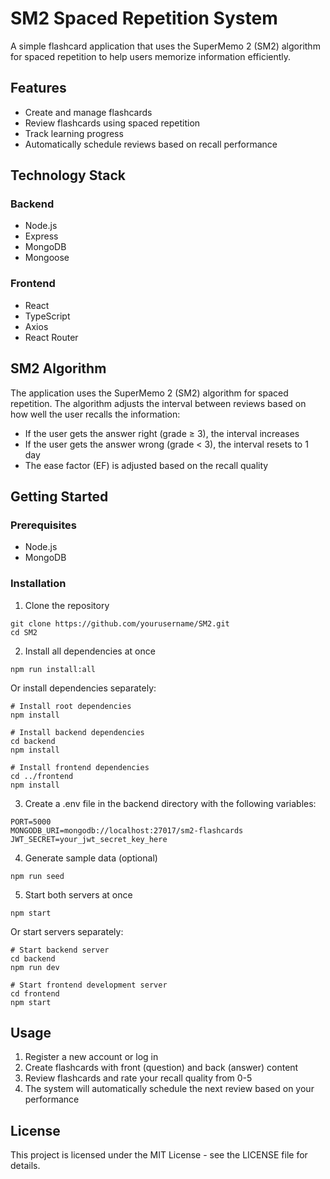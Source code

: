 # SM2 Spaced Repetition System

A simple flashcard application that uses the SuperMemo 2 (SM2) algorithm for spaced repetition to help users memorize information efficiently.

## Features

- Create and manage flashcards
- Review flashcards using spaced repetition
- Track learning progress
- Automatically schedule reviews based on recall performance

## Technology Stack

### Backend
- Node.js
- Express
- MongoDB
- Mongoose

### Frontend
- React
- TypeScript
- Axios
- React Router

## SM2 Algorithm

The application uses the SuperMemo 2 (SM2) algorithm for spaced repetition. The algorithm adjusts the interval between reviews based on how well the user recalls the information:

- If the user gets the answer right (grade ≥ 3), the interval increases
- If the user gets the answer wrong (grade < 3), the interval resets to 1 day
- The ease factor (EF) is adjusted based on the recall quality

## Getting Started

### Prerequisites
- Node.js
- MongoDB

### Installation

1. Clone the repository
```
git clone https://github.com/yourusername/SM2.git
cd SM2
```

2. Install all dependencies at once
```
npm run install:all
```

Or install dependencies separately:
```
# Install root dependencies
npm install

# Install backend dependencies
cd backend
npm install

# Install frontend dependencies
cd ../frontend
npm install
```

3. Create a .env file in the backend directory with the following variables:
```
PORT=5000
MONGODB_URI=mongodb://localhost:27017/sm2-flashcards
JWT_SECRET=your_jwt_secret_key_here
```

4. Generate sample data (optional)
```
npm run seed
```

5. Start both servers at once
```
npm start
```

Or start servers separately:
```
# Start backend server
cd backend
npm run dev

# Start frontend development server
cd frontend
npm start
```

## Usage

1. Register a new account or log in
2. Create flashcards with front (question) and back (answer) content
3. Review flashcards and rate your recall quality from 0-5
4. The system will automatically schedule the next review based on your performance

## License

This project is licensed under the MIT License - see the LICENSE file for details.
